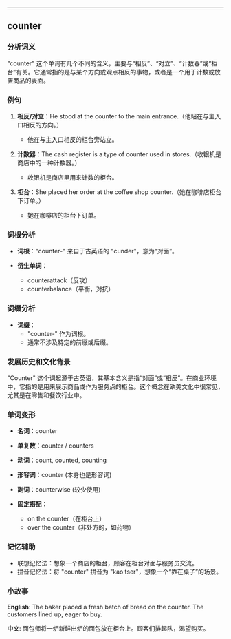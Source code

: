 
---------------
## counter
### 分析词义
"counter" 这个单词有几个不同的含义，主要与“相反”、“对立”、“计数器”或“柜台”有关。它通常指的是与某个方向或观点相反的事物，或者是一个用于计数或放置商品的表面。

### 例句
1. **相反/对立**：He stood at the counter to the main entrance.（他站在与主入口相反的方向。）
   - 他在与主入口相反的柜台旁站立。

2. **计数器**：The cash register is a type of counter used in stores.（收银机是商店中的一种计数器。）
   - 收银机是商店里用来计数的柜台。

3. **柜台**：She placed her order at the coffee shop counter.（她在咖啡店柜台下订单。）
   - 她在咖啡店的柜台下订单。

### 词根分析
- **词根**："counter-" 来自于古英语的 "cunder"，意为“对面”。

- **衍生单词**：
  - counterattack（反攻）
  - counterbalance（平衡，对抗）

### 词缀分析
- **词缀**：
  - "counter-" 作为词根。
  - 通常不涉及特定的前缀或后缀。

### 发展历史和文化背景
"Counter" 这个词起源于古英语，其基本含义是指“对面”或“相反”。在商业环境中，它指的是用来展示商品或作为服务点的柜台。这个概念在欧美文化中很常见，尤其是在零售和餐饮行业中。

### 单词变形
- **名词**：counter
- **单复数**：counter / counters
- **动词**：count, counted, counting
- **形容词**：counter (本身也是形容词)
- **副词**：counterwise (较少使用)

- **固定搭配**：
  - on the counter（在柜台上）
  - over the counter（非处方的，如药物）

### 记忆辅助
- 联想记忆法：想象一个商店的柜台，顾客在柜台对面与服务员交流。
- 拼音记忆法：将 "counter" 拼音为 "kao tser"，想象一个“靠在桌子”的场景。

### 小故事
**English**:
The baker placed a fresh batch of bread on the counter. The customers lined up, eager to buy.

**中文**:
面包师将一炉新鲜出炉的面包放在柜台上。顾客们排起队，渴望购买。

